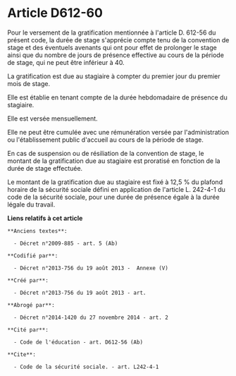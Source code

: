 # Article D612-60

Pour le versement de la gratification mentionnée à l'article D. 612-56 du présent code, la durée de stage s'apprécie compte
tenu de la convention de stage et des éventuels avenants qui ont pour effet de prolonger le stage ainsi que du nombre de
jours de présence effective au cours de la période de stage, qui ne peut être inférieur à 40.

La gratification est due au stagiaire à compter du premier jour du premier mois de stage.

Elle est établie en tenant compte de la durée hebdomadaire de présence du stagiaire.

Elle est versée mensuellement.

Elle ne peut être cumulée avec une rémunération versée par l'administration ou l'établissement public d'accueil au cours de
la période de stage.

En cas de suspension ou de résiliation de la convention de stage, le montant de la gratification due au stagiaire est
proratisé en fonction de la durée de stage effectuée.

Le montant de la gratification due au stagiaire est fixé à 12,5 % du plafond horaire de la sécurité sociale défini en
application de l'article L. 242-4-1 du code de la sécurité sociale, pour une durée de présence égale à la durée légale du
travail.

**Liens relatifs à cet article**

	**Anciens textes**:

	  - Décret n°2009-885 - art. 5 (Ab)

	**Codifié par**:

	  - Décret n°2013-756 du 19 août 2013 -  Annexe (V)

	**Créé par**:

	  - Décret n°2013-756 du 19 août 2013 - art.

	**Abrogé par**:

	  - Décret n°2014-1420 du 27 novembre 2014 - art. 2

	**Cité par**:

	  - Code de l'éducation - art. D612-56 (Ab)

	**Cite**:

	  - Code de la sécurité sociale. - art. L242-4-1
